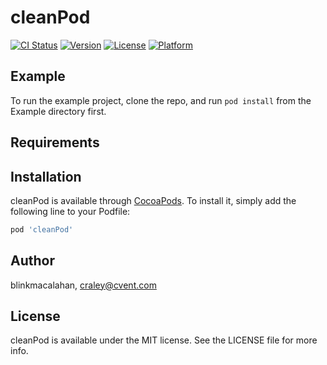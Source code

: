 # cleanPod

[![CI Status](https://img.shields.io/travis/blinkmacalahan/cleanPod.svg?style=flat)](https://travis-ci.org/blinkmacalahan/cleanPod)
[![Version](https://img.shields.io/cocoapods/v/cleanPod.svg?style=flat)](https://cocoapods.org/pods/cleanPod)
[![License](https://img.shields.io/cocoapods/l/cleanPod.svg?style=flat)](https://cocoapods.org/pods/cleanPod)
[![Platform](https://img.shields.io/cocoapods/p/cleanPod.svg?style=flat)](https://cocoapods.org/pods/cleanPod)

## Example

To run the example project, clone the repo, and run `pod install` from the Example directory first.

## Requirements

## Installation

cleanPod is available through [CocoaPods](https://cocoapods.org). To install
it, simply add the following line to your Podfile:

```ruby
pod 'cleanPod'
```

## Author

blinkmacalahan, craley@cvent.com

## License

cleanPod is available under the MIT license. See the LICENSE file for more info.
